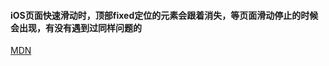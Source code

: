#### iOS页面快速滑动时，顶部fixed定位的元素会跟着消失，等页面滑动停止的时候会出现，有没有遇到过同样问题的
[MDN](https://developer.mozilla.org/zh-CN/docs/Web/CSS/position)